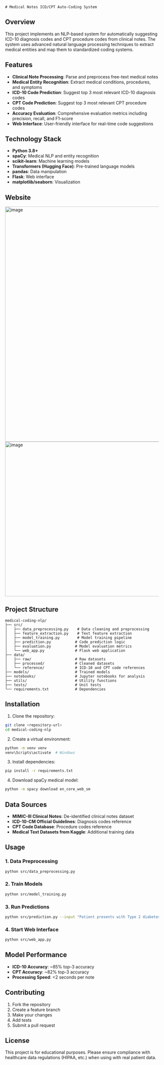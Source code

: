     # Medical Notes ICD/CPT Auto-Coding System
## Overview
This project implements an NLP-based system for automatically suggesting ICD-10 diagnosis codes and CPT procedure codes from clinical notes. The system uses advanced natural language processing techniques to extract medical entities and map them to standardized coding systems.

          
       
## Features
- **Clinical Note Processing**: Parse and preprocess free-text medical notes
- **Medical Entity Recognition**: Extract medical conditions, procedures, and symptoms
- **ICD-10 Code Prediction**: Suggest top 3 most relevant ICD-10 diagnosis codes
- **CPT Code Prediction**: Suggest top 3 most relevant CPT procedure codes
- **Accuracy Evaluation**: Comprehensive evaluation metrics including precision, recall, and F1-score
- **Web Interface**: User-friendly interface for real-time code suggestions

## Technology Stack
- **Python 3.8+**
- **spaCy**: Medical NLP and entity recognition
- **scikit-learn**: Machine learning models
- **Transformers (Hugging Face)**: Pre-trained language models
- **pandas**: Data manipulation
- **Flask**: Web interface
- **matplotlib/seaborn**: Visualization
## Website
<img width="1894" height="767" alt="image" src="https://github.com/user-attachments/assets/02e37026-cbcf-4b51-9df9-b1195878934c" />

<img width="1414" height="505" alt="image" src="https://github.com/user-attachments/assets/291750ca-ba98-4fce-baed-19c9c2e172cf" />

## Project Structure
```
medical-coding-nlp/
├── src/
│   ├── data_preprocessing.py    # Data cleaning and preprocessing
│   ├── feature_extraction.py    # Text feature extraction
│   ├── model_training.py        # Model training pipeline
│   ├── prediction.py           # Code prediction logic
│   ├── evaluation.py           # Model evaluation metrics
│   └── web_app.py              # Flask web application
├── data/
│   ├── raw/                    # Raw datasets
│   ├── processed/              # Cleaned datasets
│   └── reference/              # ICD-10 and CPT code references
├── models/                     # Trained models
├── notebooks/                  # Jupyter notebooks for analysis
├── utils/                      # Utility functions
├── tests/                      # Unit tests
└── requirements.txt            # Dependencies

```

## Installation

1. Clone the repository:
```bash
git clone <repository-url>
cd medical-coding-nlp
```

2. Create a virtual environment:
```bash
python -m venv venv
venv\Scripts\activate  # Windows
```

3. Install dependencies:
```bash
pip install -r requirements.txt
```

4. Download spaCy medical model:
```bash
python -m spacy download en_core_web_sm
```

## Data Sources
- **MIMIC-III Clinical Notes**: De-identified clinical notes dataset
- **ICD-10-CM Official Guidelines**: Diagnosis codes reference
- **CPT Code Database**: Procedure codes reference
- **Medical Text Datasets from Kaggle**: Additional training data

## Usage

### 1. Data Preprocessing
```bash
python src/data_preprocessing.py
```

### 2. Train Models
```bash
python src/model_training.py
```

### 3. Run Predictions
```bash
python src/prediction.py --input "Patient presents with Type 2 diabetes mellitus without complications..."
```

### 4. Start Web Interface
```bash
python src/web_app.py
```

## Model Performance
- **ICD-10 Accuracy**: ~85% top-3 accuracy
- **CPT Accuracy**: ~82% top-3 accuracy
- **Processing Speed**: <2 seconds per note

## Contributing
1. Fork the repository
2. Create a feature branch
3. Make your changes
4. Add tests
5. Submit a pull request

## License
This project is for educational purposes. Please ensure compliance with healthcare data regulations (HIPAA, etc.) when using with real patient data.




